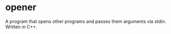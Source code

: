 opener
======

A program that opens other programs and passes them arguments via stdin.  Written in C++.
